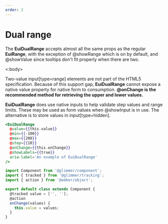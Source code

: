 ```yaml
---
order: 2
---
```


# Dual range

<EuiText>
  <p>
    The <strong>EuiDualRange</strong> accepts almost all the same props
    as the regular <strong>EuiRange</strong>, with the exception of
    <EuiCode>@showRange</EuiCode> which is on by default, and
    <EuiCode>@showValue</EuiCode> since tooltips don't fit properly
    when there are two.
  </p>
  <EuiCallOut @color="warning" @title="Retrieving field values">
    <:body>
      <p>
        Two-value <EuiCode @language="html">input[type=range]</EuiCode> elements are not
        part of the HTML5 specification. Because of this support gap,
        <strong>EuiDualRange</strong> cannot expose a native
        <EuiCode>value</EuiCode> property for native form to consumption.
        <strong>
          <EuiCode>@onChange</EuiCode> is the recommended
          method for retrieving the upper and lower values.
        </strong>
      </p>
      <p>
        <strong>EuiDualRange</strong> does use native inputs to help
        validate step values and range limits. These may be used as form
        values when <EuiCode>@showInput</EuiCode> is in use. The
        alternative is to store values in
        <EuiCode @language="html">input[type=hidden]</EuiCode>.
      </p>
    </:body>
  </EuiCallOut>
</EuiText>

```hbs template
<EuiDualRange
  @value={{this.value}}
  @min={{-100}}
  @max={{200}}
  @step={{10}}
  @onChange={{this.onChange}}
  @showLabels={{true}}
  aria-label='An example of EuiDualRange'
/>
```

```javascript component
import Component from '@glimmer/component';
import { tracked } from '@glimmer/tracking';
import { action } from '@ember/object';

export default class extends Component {
  @tracked value = ['', ''];
  @action
  onChange(values) {
    this.value = values;
  }
}
```
